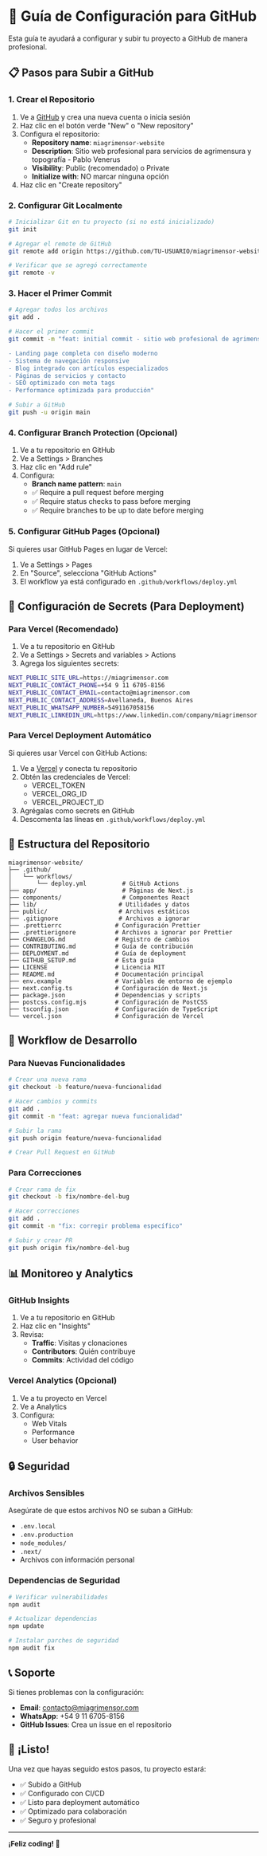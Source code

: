 # 🚀 Guía de Configuración para GitHub

Esta guía te ayudará a configurar y subir tu proyecto a GitHub de manera profesional.

## 📋 Pasos para Subir a GitHub

### 1. Crear el Repositorio

1. Ve a [GitHub](https://github.com) y crea una nueva cuenta o inicia sesión
2. Haz clic en el botón verde "New" o "New repository"
3. Configura el repositorio:
   - **Repository name**: `miagrimensor-website`
   - **Description**: Sitio web profesional para servicios de agrimensura y topografía - Pablo Venerus
   - **Visibility**: Public (recomendado) o Private
   - **Initialize with**: NO marcar ninguna opción
4. Haz clic en "Create repository"

### 2. Configurar Git Localmente

```bash
# Inicializar Git en tu proyecto (si no está inicializado)
git init

# Agregar el remote de GitHub
git remote add origin https://github.com/TU-USUARIO/miagrimensor-website.git

# Verificar que se agregó correctamente
git remote -v
```

### 3. Hacer el Primer Commit

```bash
# Agregar todos los archivos
git add .

# Hacer el primer commit
git commit -m "feat: initial commit - sitio web profesional de agrimensura

- Landing page completa con diseño moderno
- Sistema de navegación responsive
- Blog integrado con artículos especializados
- Páginas de servicios y contacto
- SEO optimizado con meta tags
- Performance optimizada para producción"

# Subir a GitHub
git push -u origin main
```

### 4. Configurar Branch Protection (Opcional)

1. Ve a tu repositorio en GitHub
2. Ve a Settings > Branches
3. Haz clic en "Add rule"
4. Configura:
   - **Branch name pattern**: `main`
   - ✅ Require a pull request before merging
   - ✅ Require status checks to pass before merging
   - ✅ Require branches to be up to date before merging

### 5. Configurar GitHub Pages (Opcional)

Si quieres usar GitHub Pages en lugar de Vercel:

1. Ve a Settings > Pages
2. En "Source", selecciona "GitHub Actions"
3. El workflow ya está configurado en `.github/workflows/deploy.yml`

## 🔧 Configuración de Secrets (Para Deployment)

### Para Vercel (Recomendado)

1. Ve a tu repositorio en GitHub
2. Ve a Settings > Secrets and variables > Actions
3. Agrega los siguientes secrets:

```bash
NEXT_PUBLIC_SITE_URL=https://miagrimensor.com
NEXT_PUBLIC_CONTACT_PHONE=+54 9 11 6705-8156
NEXT_PUBLIC_CONTACT_EMAIL=contacto@miagrimensor.com
NEXT_PUBLIC_CONTACT_ADDRESS=Avellaneda, Buenos Aires
NEXT_PUBLIC_WHATSAPP_NUMBER=5491167058156
NEXT_PUBLIC_LINKEDIN_URL=https://www.linkedin.com/company/miagrimensor
```

### Para Vercel Deployment Automático

Si quieres usar Vercel con GitHub Actions:

1. Ve a [Vercel](https://vercel.com) y conecta tu repositorio
2. Obtén las credenciales de Vercel:
   - VERCEL_TOKEN
   - VERCEL_ORG_ID
   - VERCEL_PROJECT_ID
3. Agrégalas como secrets en GitHub
4. Descomenta las líneas en `.github/workflows/deploy.yml`

## 📝 Estructura del Repositorio

```
miagrimensor-website/
├── .github/
│   └── workflows/
│       └── deploy.yml          # GitHub Actions
├── app/                        # Páginas de Next.js
├── components/                 # Componentes React
├── lib/                       # Utilidades y datos
├── public/                    # Archivos estáticos
├── .gitignore                 # Archivos a ignorar
├── .prettierrc               # Configuración Prettier
├── .prettierignore           # Archivos a ignorar por Prettier
├── CHANGELOG.md              # Registro de cambios
├── CONTRIBUTING.md           # Guía de contribución
├── DEPLOYMENT.md             # Guía de deployment
├── GITHUB_SETUP.md           # Esta guía
├── LICENSE                   # Licencia MIT
├── README.md                 # Documentación principal
├── env.example               # Variables de entorno de ejemplo
├── next.config.ts            # Configuración de Next.js
├── package.json              # Dependencias y scripts
├── postcss.config.mjs        # Configuración de PostCSS
├── tsconfig.json             # Configuración de TypeScript
└── vercel.json               # Configuración de Vercel
```

## 🎯 Workflow de Desarrollo

### Para Nuevas Funcionalidades

```bash
# Crear una nueva rama
git checkout -b feature/nueva-funcionalidad

# Hacer cambios y commits
git add .
git commit -m "feat: agregar nueva funcionalidad"

# Subir la rama
git push origin feature/nueva-funcionalidad

# Crear Pull Request en GitHub
```

### Para Correcciones

```bash
# Crear rama de fix
git checkout -b fix/nombre-del-bug

# Hacer correcciones
git add .
git commit -m "fix: corregir problema específico"

# Subir y crear PR
git push origin fix/nombre-del-bug
```

## 📊 Monitoreo y Analytics

### GitHub Insights

1. Ve a tu repositorio en GitHub
2. Haz clic en "Insights"
3. Revisa:
   - **Traffic**: Visitas y clonaciones
   - **Contributors**: Quién contribuye
   - **Commits**: Actividad del código

### Vercel Analytics (Opcional)

1. Ve a tu proyecto en Vercel
2. Ve a Analytics
3. Configura:
   - Web Vitals
   - Performance
   - User behavior

## 🔒 Seguridad

### Archivos Sensibles

Asegúrate de que estos archivos NO se suban a GitHub:

- `.env.local`
- `.env.production`
- `node_modules/`
- `.next/`
- Archivos con información personal

### Dependencias de Seguridad

```bash
# Verificar vulnerabilidades
npm audit

# Actualizar dependencias
npm update

# Instalar parches de seguridad
npm audit fix
```

## 📞 Soporte

Si tienes problemas con la configuración:

- **Email**: contacto@miagrimensor.com
- **WhatsApp**: +54 9 11 6705-8156
- **GitHub Issues**: Crea un issue en el repositorio

## 🎉 ¡Listo!

Una vez que hayas seguido estos pasos, tu proyecto estará:

- ✅ Subido a GitHub
- ✅ Configurado con CI/CD
- ✅ Listo para deployment automático
- ✅ Optimizado para colaboración
- ✅ Seguro y profesional

---

**¡Feliz coding! 🚀**

